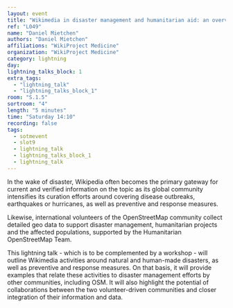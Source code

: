 ```yaml
---
layout: event
title: "Wikimedia in disaster management and humanitarian aid: an overview"
ref: "L049"
name: "Daniel Mietchen"
authors: "Daniel Mietchen"
affiliations: "WikiProject Medicine"
organization: "WikiProject Medicine"
category: lightning
day: 
lightning_talks_block: 1
extra_tags:
  - "lightning_talk"
  - "lightning_talks_block_1"
room: "S.1.5"
sortroom: "4"
length: "5 minutes"
time: "Saturday 14:10"
recording: false
tags:
  - sotmevent
  - slot9
  - lightning_talk
  - lightning_talks_block_1
  - lightning_talk
---
```

In the wake of disaster, Wikipedia often becomes the primary gateway for current and verified information on the topic as its global community intensifies its curation efforts around covering  disease outbreaks, earthquakes or hurricanes, as well as preventive and response measures.

Likewise, international volunteers of the OpenStreetMap community collect detailed geo data to support disaster management, humanitarian projects and the affected populations, supported by the Humanitarian OpenStreetMap Team.

This lightning talk - which is to be complemented by a workshop - will outline Wikimedia activities around natural and human-made disasters, as well as preventive and response measures. On that basis, it will provide examples that relate these activities to disaster management efforts by other communities, including OSM. It will also highlight the potential of collaborations between the two volunteer-driven communities and closer integration of their information and data.